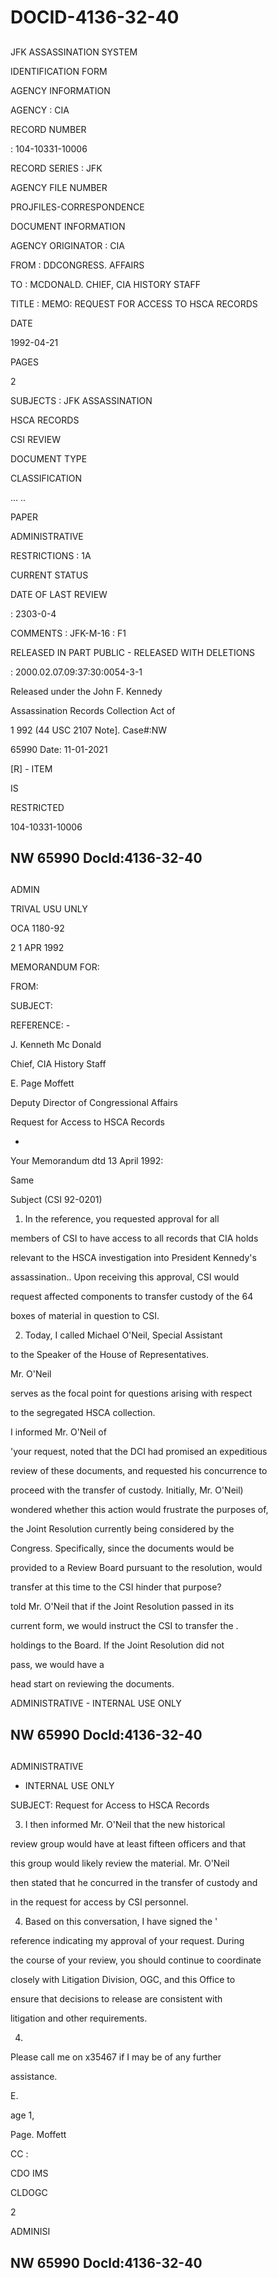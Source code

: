 # DOCID-4136-32-40

##
JFK ASSASSINATION SYSTEM

IDENTIFICATION FORM

AGENCY INFORMATION

AGENCY : CIA

RECORD NUMBER

: 104-10331-10006

RECORD SERIES : JFK

AGENCY FILE NUMBER

PROJFILES-CORRESPONDENCE

DOCUMENT INFORMATION

AGENCY ORIGINATOR : CIA

FROM : DDCONGRESS. AFFAIRS

TO : MCDONALD. CHIEF, CIA HISTORY STAFF

TITLE : MEMO: REQUEST FOR ACCESS TO HSCA RECORDS

DATE

1992-04-21

PAGES

2

SUBJECTS : JFK ASSASSINATION

HSCA RECORDS

CSI REVIEW

DOCUMENT TYPE

CLASSIFICATION

... ..

PAPER

ADMINISTRATIVE

RESTRICTIONS : 1A

CURRENT STATUS

DATE OF LAST REVIEW

: 2303-0-4

COMMENTS : JFK-M-16 : F1

RELEASED IN PART PUBLIC - RELEASED WITH DELETIONS

: 2000.02.07.09:37:30:0054-3-1

Released under the John F. Kennedy

Assassination Records Collection Act of

1 992 (44 USC 2107 Note]. Case#:NW

65990 Date: 11-01-2021

[R] - ITEM

IS

RESTRICTED

104-10331-10006

NW 65990 Docld:4136-32-40
---

##
ADMIN

TRIVAL USU UNLY

OCA 1180-92

2 1 APR 1992

MEMORANDUM FOR:

FROM:

SUBJECT:

REFERENCE: -

J. Kenneth Mc Donald

Chief, CIA History Staff

E. Page Moffett

Deputy Director of Congressional Affairs

Request for Access to HSCA Records

-

Your Memorandum dtd 13 April 1992:

Same

Subject (CSI 92-0201)

1. In the reference, you requested approval for all

members of CSI to have access to all records that CIA holds

relevant to the HSCA investigation into President Kennedy's

assassination.. Upon receiving this approval, CSI would

request affected components to transfer custody of the 64

boxes of material in question to CSI.

2. Today, I called Michael O'Neil, Special Assistant

to the Speaker of the House of Representatives.

Mr. O'Neil

serves as the focal point for questions arising with respect

to the segregated HSCA collection.

I informed Mr. O'Neil of

'your request, noted that the DCI had promised an expeditious

review of these documents, and requested his concurrence to

proceed with the transfer of custody. Initially, Mr. O'Neil)

wondered whether this action would frustrate the purposes of,

the Joint Resolution currently being considered by the

Congress. Specifically, since the documents would be

provided to a Review Board pursuant to the resolution, would

transfer at this time to the CSI hinder that purpose?

told Mr. O'Neil that if the Joint Resolution passed in its

current form, we would instruct the CSI to transfer the .

holdings to the Board. If the Joint Resolution did not

pass, we would have a

head start on reviewing the documents.

ADMINISTRATIVE - INTERNAL USE ONLY

NW 65990 Docld:4136-32-40
---

##
ADMINISTRATIVE

- INTERNAL USE ONLY

SUBJECT: Request for Access to HSCA Records

3. I then informed Mr. O'Neil that the new historical

review group would have at least fifteen officers and that

this group would likely review the material. Mr. O'Neil

then stated that he concurred in the transfer of custody and

in the request for access by CSI personnel.

4. Based on this conversation, I have signed the '

reference indicating my approval of your request. During

the course of your review, you should continue to coordinate

closely with Litigation Division, OGC, and this Office to

ensure that decisions to release are consistent with

litigation and other requirements.

4.

Please call me on x35467 if I may be of any further

assistance.

E.

age 1,

Page. Moffett

CC :

CDO IMS

CLDOGC

2

ADMINISI

NW 65990 Docld:4136-32-40
---

